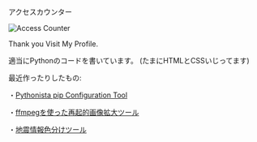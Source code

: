 
アクセスカウンター

![Access Counter](https://profile-counter.glitch.me/CrossDarkrix/count.svg)

Thank you Visit My Profile.

適当にPythonのコードを書いています。
(たまにHTMLとCSSいじってます)

最近作ったりしたもの:

・[Pythonista pip Configuration Tool](https://github.com/CrossDarkrix/Pythonista3_pip_Configration_Tool)

・[ffmpegを使った再起的画像拡大ツール](https://github.com/CrossDarkrix/ffmpeg-Recursive-Upscaling-tool)

・[地震情報色分けツール](https://github.com/CrossDarkrix/EarthQuakeInfomationTools)

